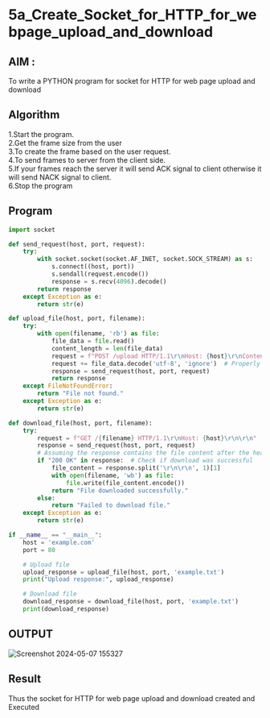 # 5a_Create_Socket_for_HTTP_for_webpage_upload_and_download

## AIM :
To write a PYTHON program for socket for HTTP for web page upload and download

## Algorithm

1.Start the program.
<BR>
2.Get the frame size from the user
<BR>
3.To create the frame based on the user request.
<BR>
4.To send frames to server from the client side.
<BR>
5.If your frames reach the server it will send ACK signal to client otherwise it will send NACK signal to client.
<BR>
6.Stop the program
<BR>

## Program 
```py
import socket

def send_request(host, port, request):
    try:
        with socket.socket(socket.AF_INET, socket.SOCK_STREAM) as s:
            s.connect((host, port))
            s.sendall(request.encode())
            response = s.recv(4096).decode()
        return response
    except Exception as e:
        return str(e)

def upload_file(host, port, filename):
    try:
        with open(filename, 'rb') as file:
            file_data = file.read()
            content_length = len(file_data)
            request = f"POST /upload HTTP/1.1\r\nHost: {host}\r\nContent-Length: {content_length}\r\n\r\n"
            request += file_data.decode('utf-8', 'ignore')  # Properly encode file data
            response = send_request(host, port, request)
            return response
    except FileNotFoundError:
        return "File not found."
    except Exception as e:
        return str(e)

def download_file(host, port, filename):
    try:
        request = f"GET /{filename} HTTP/1.1\r\nHost: {host}\r\n\r\n"
        response = send_request(host, port, request)
        # Assuming the response contains the file content after the headers
        if "200 OK" in response:  # Check if download was successful
            file_content = response.split('\r\n\r\n', 1)[1]
            with open(filename, 'wb') as file:
                file.write(file_content.encode())
            return "File downloaded successfully."
        else:
            return "Failed to download file."
    except Exception as e:
        return str(e)

if __name__ == "__main__":
    host = 'example.com'
    port = 80

    # Upload file
    upload_response = upload_file(host, port, 'example.txt')
    print("Upload response:", upload_response)

    # Download file
    download_response = download_file(host, port, 'example.txt')
    print(download_response)

```
## OUTPUT

![Screenshot 2024-05-07 155327](https://github.com/karthickkumar-R/5a_Create_Socket_for_HTTP_for_webpage_upload_and_download/assets/150005103/e9cf430f-0239-490e-b594-aff0b0937ead)


## Result
Thus the socket for HTTP for web page upload and download created and Executed
